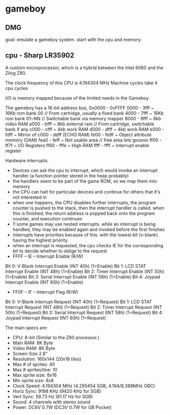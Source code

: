 # gameboy

## DMG

goal:
emulate a gameboy system.
start with the cpu and memory.

## cpu - Sharp LR35902
A custom microprocessor, which is a hybrid between the Intel 8080 and the Zilog Z80. 

The clock frequency of this CPU is 4.194304 MHz
Machine cycles take 4 cpu cycles

I/O is memory mapped because of the limited needs in the Gameboy

The gameboy has a 16-bit address bus, 0x0000 - 0xFFFF
0000 - 3fff ~ 16Kb rom bank 00                 // From cartridge, usually a fixed bank
4000 - 7fff ~ 16Kb rom bank 01~NN              // Switchable bank via memory mapper
8000 - 9fff ~ 8kb video RAM
a000 - bfff ~ 8kb external ram                 // From cartridge, switchable bank if any
c000 - cfff ~ 4kb work RAM
d000 - dfff ~ 4kb work RAM
e000 - fdff ~ Mirror of c000 - ddff (ECHO RAM)
fe00 - fe9f ~ Object attribute memory (OAM)
fea0 - feff ~ Not usable area                  // free area lets gooooo
ff00 - ff7f ~ I/O Registers
ff80 - fffe ~ High RAM
ffff - ffff ~ Interrupt enable register

Hardware interrupts:
 - Devices can ask the cpu to interrupt, which would invoke an interrupt handler (a function pointer stored in the heap probably)
 - the handlers seem to be part of the game ROM, so we map them into memory 
 - the CPU can halt for particular devices and continue for others that it's not interested in
 - when one happens, the CPU disables further interrupts, the program counter is pushed to the stack, then the interrupt handler is called. when this is finished, the return address is popped back onto the program counter, and execution continues
 - !! some games may use nested interrupts. while an interrupt is being handled, they may be enabled again and invoked before the first finishes
 - interrupts have priorities because of this. with the lowest bit (v-blank) having the highest priority.
 - when an interrupt is requested, the cpu checks IE for the corresponding bit to decide whether to oblige to the request
 - FFFF – IE – Interrupt Enable (R/W)

  Bit 0: V-Blank  Interrupt Enable  (INT 40h)  (1=Enable)
  Bit 1: LCD STAT Interrupt Enable  (INT 48h)  (1=Enable)
  Bit 2: Timer    Interrupt Enable  (INT 50h)  (1=Enable)
  Bit 3: Serial   Interrupt Enable  (INT 58h)  (1=Enable)
  Bit 4: Joypad   Interrupt Enable  (INT 60h)  (1=Enable)

 - FF0F – IF – Interrupt Flag (R/W)

  Bit 0: V-Blank  Interrupt Request (INT 40h)  (1=Request)
  Bit 1: LCD STAT Interrupt Request (INT 48h)  (1=Request)
  Bit 2: Timer    Interrupt Request (INT 50h)  (1=Request)
  Bit 3: Serial   Interrupt Request (INT 58h)  (1=Request)
  Bit 4: Joypad   Interrupt Request (INT 60h)  (1=Request)

The main specs are:
 - CPU: 8-bit (Similar to the Z80 processor.)
 - Main RAM: 8K Byte
 - Video RAM: 8K Byte
 - Screen Size 2.6"
 - Resolution: 160x144 (20x18 tiles)
 - Max # of sprites: 40
 - Max # sprites/line: 10
 - Max sprite size: 8x16
 - Min sprite size: 8x8
 - Clock Speed: 4.194304 MHz 
   (4.295454 SGB, 4.194/8.388MHz GBC)
 - Horiz Sync: 9198 KHz (9420 KHz for SGB)
 - Vert Sync: 59.73 Hz (61.17 Hz for SGB)
 - Sound: 4 channels with stereo sound
 - Power: DC6V 0.7W (DC3V 0.7W for GB Pocket)
